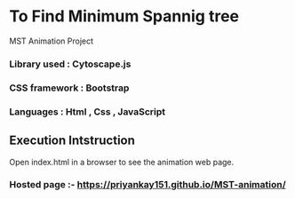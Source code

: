 # To Find Minimum Spannig tree
MST Animation Project
### Library used : Cytoscape.js
### CSS framework : Bootstrap
### Languages : Html , Css , JavaScript

## Execution Intstruction 
Open index.html in a browser to see the animation web page. 
### Hosted page :- https://priyankay151.github.io/MST-animation/
